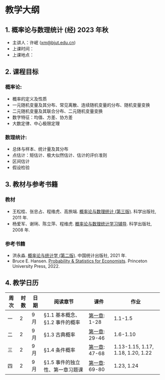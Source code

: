 # 教学大纲

## 1. 概率论与数理统计 (经) 2023 年秋

+ 主讲人：许岷 (xm@bjut.edu.cn)
+ 上课时间：
+ 上课地点：

## 2. 课程目标

### 概率论:
+ 概率的定义及性质
+ 一元随机变量及其分布、常见离散、连续随机变量的分布、随机变量变换
+ 二元随机变量及其联合分布、二元随机变量变换
+ 数字特征：均值、方差、协方差
+ 大数定律、中心极限定理

### 数理统计:
+ 总体与样本、统计量及其分布
+ 点估计：矩估计、极大似然估计、估计的评价准则
+ 区间估计
+ 假设检验

## 3. 教材与参考书籍

### 教材
+ 王松桂、张忠占、程维虎、高旅端. [概率论与数理统计 (第三版)](https://book.douban.com/subject/10354547/). 科学出版社, 2011 年.
+ 杨爱军、谢琍、陈立萍、程维虎. [概率论与数理统计学习辅导](https://book.douban.com/subject/35830043/). 科学出版社, 2008 年.

### 参考书籍
+ 洪永淼. [概率论与统计学 (第二版)](https://book.douban.com/subject/35798663/). 中国统计出版社, 2021 年.
+ Bruce E. Hansen. [Probability & Statistics for Economists](https://book.douban.com/subject/35783779/). Princeton University Press, 2022.

## 4. 教学日历

| 周次 | 时数 | 日期 | 阅读章节 | 课件 | 作业 |
| ------------- | ------------- | ------------- | ------------- | ------------- | ------------- |
| 一 | 2 | 9 月 | §1.1 基本概念、§1.2 事件的概率 | [第一章](https://github.com/xumin1991/Probability-and-Statistics-2023/blob/Min/PPT/%E7%AC%AC%E4%B8%80%E7%AB%A0_%E9%9A%8F%E6%9C%BA%E4%BA%8B%E4%BB%B6.pdf): 1-28 | 1.1-1.5|
| 二 | 2 | 9 月 | §1.3 古典概率 | [第一章](https://github.com/xumin1991/Probability-and-Statistics-2023/blob/Min/PPT/%E7%AC%AC%E4%B8%80%E7%AB%A0_%E9%9A%8F%E6%9C%BA%E4%BA%8B%E4%BB%B6.pdf): 29-46 | 1.6-1.10|
| 三 | 2 | 9 月 | §1.4 条件概率 | [第一章](https://github.com/xumin1991/Probability-and-Statistics-2023/blob/Min/PPT/%E7%AC%AC%E4%B8%80%E7%AB%A0_%E9%9A%8F%E6%9C%BA%E4%BA%8B%E4%BB%B6.pdf): 47-68 | 1.13-1.15, 1.17, 1.18, 1.20, 1.22|
| 四 | 2 | 9 月 | §1.5 事件的独立性、第一章习题课 | [第一章](https://github.com/xumin1991/Probability-and-Statistics-2023/blob/Min/PPT/%E7%AC%AC%E4%B8%80%E7%AB%A0_%E9%9A%8F%E6%9C%BA%E4%BA%8B%E4%BB%B6.pdf): 69-80 | 1.23, 1.24|






